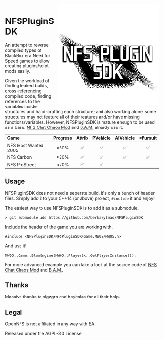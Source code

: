 </table><img src=".github/logo.png" align="right" height="333" width="333"/>

# NFSPluginSDK 

An attempt to reverse compiled types of BlackBox era Need for Speed games to allow creating plugins/scipt mods easily.

Given the workload of finding leaked builds, cross-referencing compiled code, finding references to the variables inside structures and hand-crafting each structure; and also working alone, some structures may not feature all of their features and/or have missing functions/variables. However, NFSPluginSDK is mature enough to be used as a base. [NFS Chat Chaos Mod](https://github.com/berkayylmao/NFS-Chat-Chaos-Mod) and [B.A.M.](https://github.com/berkayylmao/BerkaysAssortedMods) already use it.

| Game                 | Progress |       Attrib       |      PVehicle      |     AIVehicle      |     \*Pursuit      |
| :------------------- | :------: | :----------------: | :----------------: | :----------------: | :----------------: |
| NFS Most Wanted 2005 |   ≈60%   | :white_check_mark: | :white_check_mark: | :white_check_mark: | :white_check_mark: |
| NFS Carbon           |   ≈20%   | :white_check_mark: | :white_check_mark: | :white_check_mark: | :white_check_mark: |
| NFS ProStreet        |   ≈70%   | :white_check_mark: | :white_check_mark: |                    |                    |

## Usage
NFSPluginSDK does not need a seperate build, it's only a bunch of header files. Simply add it to your C++14 (or above) project, `#include` it and enjoy!

The easiest way to use NFSPluginSDK is to add it as a submodule.

`> git submodule add https://github.com/berkayylmao/NFSPluginSDK`

Include the header of the game you are working with.

`#include <NFSPluginSDK/NFSPluginSDK/Game.MW05/MW05.h>`

And use it!

`MW05::Game::BlowEngine(MW05::PlayerEx::GetPlayerInstance());`

For more advanced example you can take a look at the source code of [NFS Chat Chaos Mod](https://github.com/berkayylmao/NFS-Chat-Chaos-Mod) and [B.A.M.](https://github.com/berkayylmao/BerkaysAssortedMods).

## Thanks
Massive thanks to nlgzgrn and heyitsleo for all their help.

## Legal
OpenNFS is not affiliated in any way with EA.

Released under the AGPL-3.0 License.
